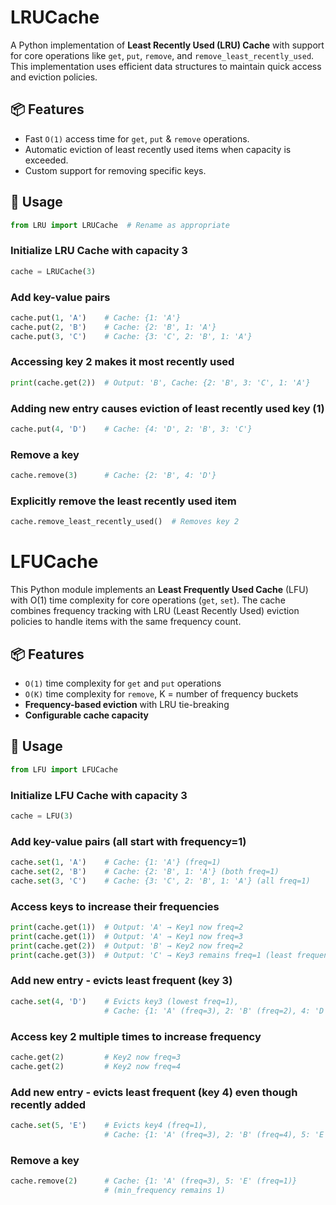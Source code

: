 # LRUCache

A Python implementation of **Least Recently Used (LRU) Cache** with support for core operations like `get`, `put`, `remove`, and `remove_least_recently_used`. This implementation uses efficient data structures to maintain quick access and eviction policies.

## 📦 Features

- Fast `O(1)` access time for `get`, `put` & `remove` operations.
- Automatic eviction of least recently used items when capacity is exceeded.
- Custom support for removing specific keys.

## 🚀 Usage

```python
from LRU import LRUCache  # Rename as appropriate
```

### Initialize LRU Cache with capacity 3
```python
cache = LRUCache(3)
```
### Add key-value pairs
```python
cache.put(1, 'A')    # Cache: {1: 'A'}
cache.put(2, 'B')    # Cache: {2: 'B', 1: 'A'}
cache.put(3, 'C')    # Cache: {3: 'C', 2: 'B', 1: 'A'}
```

### Accessing key 2 makes it most recently used
```python
print(cache.get(2))  # Output: 'B', Cache: {2: 'B', 3: 'C', 1: 'A'}
```

### Adding new entry causes eviction of least recently used key (1)
```python
cache.put(4, 'D')    # Cache: {4: 'D', 2: 'B', 3: 'C'}
```

### Remove a key
```python
cache.remove(3)      # Cache: {2: 'B', 4: 'D'}
```

### Explicitly remove the least recently used item
```python
cache.remove_least_recently_used()  # Removes key 2
```

# LFUCache

This Python module implements an **Least Frequently Used Cache** (LFU) with O(1) time complexity for core operations (`get`, `set`). The cache combines frequency tracking with LRU (Least Recently Used) eviction policies to handle items with the same frequency count.

## 📦 Features
- `O(1)` time complexity for `get` and `put` operations
- `O(K)` time complexity for `remove`, K =  number of frequency buckets
- **Frequency-based eviction** with LRU tie-breaking
- **Configurable cache capacity**

## 🚀 Usage

```python
from LFU import LFUCache
```

### Initialize LFU Cache with capacity 3
```python
cache = LFU(3)
```

### Add key-value pairs (all start with frequency=1)
```python
cache.set(1, 'A')    # Cache: {1: 'A'} (freq=1)
cache.set(2, 'B')    # Cache: {2: 'B', 1: 'A'} (both freq=1)
cache.set(3, 'C')    # Cache: {3: 'C', 2: 'B', 1: 'A'} (all freq=1)
```

### Access keys to increase their frequencies
```python
print(cache.get(1))  # Output: 'A' → Key1 now freq=2
print(cache.get(1))  # Output: 'A' → Key1 now freq=3
print(cache.get(2))  # Output: 'B' → Key2 now freq=2
print(cache.get(3))  # Output: 'C' → Key3 remains freq=1 (least frequent)
```

### Add new entry - evicts least frequent (key 3)
```python
cache.set(4, 'D')    # Evicts key3 (lowest freq=1), 
                     # Cache: {1: 'A' (freq=3), 2: 'B' (freq=2), 4: 'D' (freq=1)}
```

### Access key 2 multiple times to increase frequency
```python
cache.get(2)         # Key2 now freq=3
cache.get(2)         # Key2 now freq=4
```

### Add new entry - evicts least frequent (key 4) even though recently added
```python
cache.set(5, 'E')    # Evicts key4 (freq=1), 
                     # Cache: {1: 'A' (freq=3), 2: 'B' (freq=4), 5: 'E' (freq=1)}
```

### Remove a key
```python
cache.remove(2)      # Cache: {1: 'A' (freq=3), 5: 'E' (freq=1)}
                     # (min_frequency remains 1)
```

